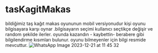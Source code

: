 # tasKagitMakas
bildiğimiz taş kağıt makas oyununun mobil versiyonudur kişi oyunu bilgisayara karşı oynar .bilgisayarın seçimi kullanıcı seçtikçe değişir ve random şekilde ilerler. oyunda kazandın - kaybettin- berabere gibi bilgilendirme kısımları bulunur. oyunu bilmeyenler için bilgi resmide mevcuttur.
![WhatsApp Image 2023-12-21 at 11 45 32](https://github.com/nurhanbal/tasKagitMakas/assets/95723231/85264060-59e4-4cf9-bb7c-931043bb350d)

